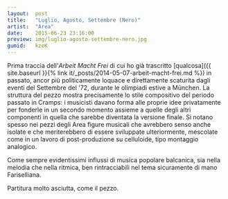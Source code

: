 ```yaml
---
layout:  post
title:   "Luglio, Agosto, Settembre (Nero)"
artist:  "Area"
date:    2015-06-23 23:16:00
preview: img/luglio-agosto-settembre-nero.jpg
gumid:   kzeK
---
```


Prima traccia dell'*Arbeit Macht Frei* di cui ho già trascritto [qualcosa]({{
site.baseurl }}{% link it/_posts/2014-05-07-arbeit-macht-frei.md %}) in passato,
ancor più politicamente loquace e direttamente scaturita dagli eventi del
Settembre del '72, durante le olimpiadi estive a München. La struttura del
pezzo mostra precisamente lo stile compositivo del periodo passato in Cramps: i
musicisti davano forma alle proprie idee privatamente per fonderle in un
secondo momento assieme a quelle degli altri componenti in quella che sarebbe
diventata la versione finale. Si notano spesso nei pezzi degli Area figure
musicali che avrebbero senso anche isolate e che meriterebbero di essere
sviluppate ulteriormente, mescolate come in un lavoro di post-produzione su
celluloide, tipo montaggio analogico.

Come sempre evidentissimi influssi di musica popolare balcanica, sia nella
melodia che nella ritmica, ben rintracciabili nel tema sicuramente di mano
Fariselliana.

Partitura molto asciutta, come il pezzo.
